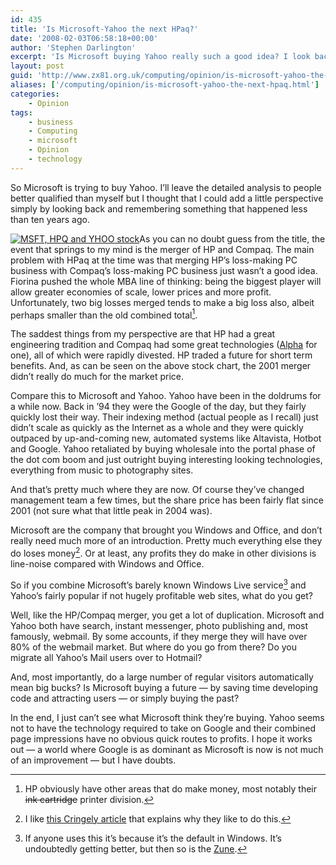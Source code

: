 ```yaml
---
id: 435
title: 'Is Microsoft-Yahoo the next HPaq?'
date: '2008-02-03T06:58:18+00:00'
author: 'Stephen Darlington'
excerpt: 'Is Microsoft buying Yahoo really such a good idea? I look back to HP''s acquisition of Compaq.'
layout: post
guid: 'http://www.zx81.org.uk/computing/opinion/is-microsoft-yahoo-the-next-hpaq.html'
aliases: ['/computing/opinion/is-microsoft-yahoo-the-next-hpaq.html']
categories:
    - Opinion
tags:
    - business
    - Computing
    - microsoft
    - Opinion
    - technology
---
```


So Microsoft is trying to buy Yahoo. I’ll leave the detailed analysis to people better qualified than myself but I thought that I could add a little perspective simply by looking back and remembering something that happened less than ten years ago.

[![MSFT, HPQ and YHOO stock](https://i0.wp.com/www.zx81.org.uk/wp-content/uploads/2008/02/hp-ms-yhoo-stock.thumbnail.gif)](http://www.zx81.org.uk/computing/opinion/is-microsoft-yahoo-the-next-hpaq.html/msft-hpq-and-yhoo-stock/ "MSFT, HPQ and YHOO stock")As you can no doubt guess from the title, the event that springs to my mind is the merger of HP and Compaq. The main problem with HPaq at the time was that merging HP’s loss-making PC business with Compaq’s loss-making PC business just wasn’t a good idea. Fiorina pushed the whole MBA line of thinking: being the biggest player will allow greater economies of scale, lower prices and more profit. Unfortunately, two big losses merged tends to make a big loss also, albeit perhaps smaller than the old combined total[^1].

The saddest things from my perspective are that HP had a great engineering tradition and Compaq had some great technologies ([Alpha](http://en.wikipedia.org/wiki/DEC_Alpha) for one), all of which were rapidly divested. HP traded a future for short term benefits. And, as can be seen on the above stock chart, the 2001 merger didn’t really do much for the market price.

Compare this to Microsoft and Yahoo. Yahoo have been in the doldrums for a while now. Back in ’94 they were the Google of the day, but they fairly quickly lost their way. Their indexing method (actual people as I recall) just didn’t scale as quickly as the Internet as a whole and they were quickly outpaced by up-and-coming new, automated systems like Altavista, Hotbot and Google. Yahoo retaliated by buying wholesale into the portal phase of the dot com boom and just outright buying interesting looking technologies, everything from music to photography sites.

And that’s pretty much where they are now. Of course they’ve changed management team a few times, but the share price has been fairly flat since 2001 (not sure what that little peak in 2004 was).

Microsoft are the company that brought you Windows and Office, and don’t really need much more of an introduction. Pretty much everything else they do loses money[^2]. Or at least, any profits they do make in other divisions is line-noise compared with Windows and Office.

So if you combine Microsoft’s barely known Windows Live service[^3] and Yahoo’s fairly popular if not hugely profitable web sites, what do you get?

Well, like the HP/Compaq merger, you get a lot of duplication. Microsoft and Yahoo both have search, instant messenger, photo publishing and, most famously, webmail. By some accounts, if they merge they will have over 80% of the webmail market. But where do you go from there? Do you migrate all Yahoo’s Mail users over to Hotmail?

And, most importantly, do a large number of regular visitors automatically mean big bucks? Is Microsoft buying a future — by saving time developing code and attracting users — or simply buying the past?

In the end, I just can’t see what Microsoft think they’re buying. Yahoo seems not to have the technology required to take on Google and their combined page impressions have no obvious quick routes to profits. I hope it works out — a world where Google is as dominant as Microsoft is now is not much of an improvement — but I have doubts.
[^1]: HP obviously have other areas that do make money, most notably their <del>ink cartridge</del> printer division.
[^2]: I like [this Cringely article](http://www.pbs.org/cringely/pulpit/2003/pulpit_20031113_000792.html) that explains why they like to do this.
[^3]: If anyone uses this it’s because it’s the default in Windows. It’s undoubtedly getting better, but then so is the [Zune](/computing/ipod-vs-zune-for-the-uk.html).
